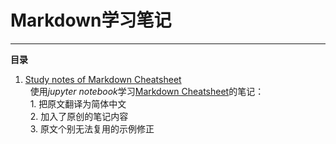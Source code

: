 # Markdown学习笔记
---
**目录**
1. [Study notes of Markdown Cheatsheet][1]  
   使用*jupyter notebook*学习[Markdown Cheatsheet][2]的笔记：  
   1. 把原文翻译为简体中文  
   2. 加入了原创的笔记内容  
   3. 原文个别无法复用的示例修正  

[1]: ./Study-notes-of-Markdown-Cheatsheet.ipynb
[2]: https://github.com/adam-p/markdown-here/wiki/Markdown-Cheatsheet

